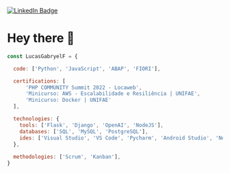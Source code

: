 [![LinkedIn Badge](https://img.shields.io/badge/LinkedIn-Profile-informational?style=flat&logo=linkedin&logoColor=white&color=0D76A8)](https://www.linkedin.com/in/lucas-gabryel-4b4389208/)

# Hey there 👋


```javascript
const LucasGabryelF = {

  code: ['Python', 'JavaScript', 'ABAP', 'FIORI'],

  certifications: [
      'PHP COMMUNITY Summit 2022 - Locaweb',
      'Minicurso: AWS - Escalabilidade e Resiliência | UNIFAE',
      'Minicurso: Docker | UNIFAE'
  ],

  technologies: {
    tools: ['Flask', 'Django', 'OpenAI', 'NodeJS'],    
    databases: ['SQL', 'MySQL', 'PostgreSQL'],
    ides: ['Visual Studio', 'VS Code', 'Pycharm', 'Android Studio', 'NetBeans'],
  },
  
  methodologies: ['Scrum', 'Kanban'], 
}
```
